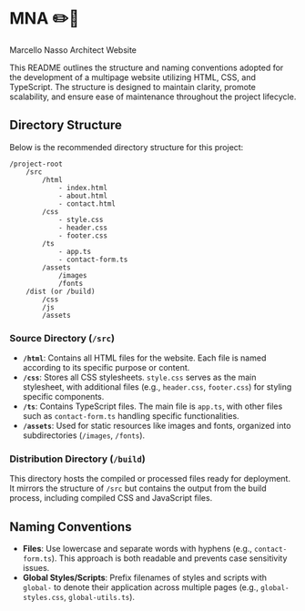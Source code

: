 # MNA ✏️📐

Marcello Nasso Architect Website

This README outlines the structure and naming conventions adopted for the development of a multipage website utilizing HTML, CSS, and TypeScript. The structure is designed to maintain clarity, promote scalability, and ensure ease of maintenance throughout the project lifecycle.

## Directory Structure

Below is the recommended directory structure for this project:

```
/project-root
    /src
        /html
            - index.html
            - about.html
            - contact.html
        /css
            - style.css
            - header.css
            - footer.css
        /ts
            - app.ts
            - contact-form.ts
        /assets
            /images
            /fonts
    /dist (or /build)
        /css
        /js
        /assets
```

### Source Directory (`/src`)

- **`/html`**: Contains all HTML files for the website. Each file is named according to its specific purpose or content.
- **`/css`**: Stores all CSS stylesheets. `style.css` serves as the main stylesheet, with additional files (e.g., `header.css`, `footer.css`) for styling specific components.
- **`/ts`**: Contains TypeScript files. The main file is `app.ts`, with other files such as `contact-form.ts` handling specific functionalities.
- **`/assets`**: Used for static resources like images and fonts, organized into subdirectories (`/images`, `/fonts`).

### Distribution Directory (`/build`)

This directory hosts the compiled or processed files ready for deployment. It mirrors the structure of `/src` but contains the output from the build process, including compiled CSS and JavaScript files.

## Naming Conventions

- **Files**: Use lowercase and separate words with hyphens (e.g., `contact-form.ts`). This approach is both readable and prevents case sensitivity issues.
- **Global Styles/Scripts**: Prefix filenames of styles and scripts with `global-` to denote their application across multiple pages (e.g., `global-styles.css`, `global-utils.ts`).
